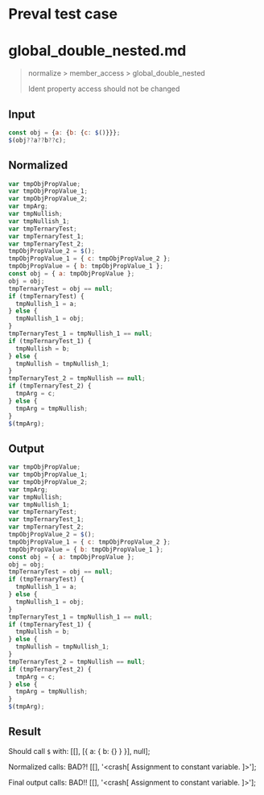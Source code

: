 # Preval test case

# global_double_nested.md

> normalize > member_access > global_double_nested
>
> Ident property access should not be changed

## Input

`````js filename=intro
const obj = {a: {b: {c: $()}}};
$(obj??a??b??c);
`````

## Normalized

`````js filename=intro
var tmpObjPropValue;
var tmpObjPropValue_1;
var tmpObjPropValue_2;
var tmpArg;
var tmpNullish;
var tmpNullish_1;
var tmpTernaryTest;
var tmpTernaryTest_1;
var tmpTernaryTest_2;
tmpObjPropValue_2 = $();
tmpObjPropValue_1 = { c: tmpObjPropValue_2 };
tmpObjPropValue = { b: tmpObjPropValue_1 };
const obj = { a: tmpObjPropValue };
obj = obj;
tmpTernaryTest = obj == null;
if (tmpTernaryTest) {
  tmpNullish_1 = a;
} else {
  tmpNullish_1 = obj;
}
tmpTernaryTest_1 = tmpNullish_1 == null;
if (tmpTernaryTest_1) {
  tmpNullish = b;
} else {
  tmpNullish = tmpNullish_1;
}
tmpTernaryTest_2 = tmpNullish == null;
if (tmpTernaryTest_2) {
  tmpArg = c;
} else {
  tmpArg = tmpNullish;
}
$(tmpArg);
`````

## Output

`````js filename=intro
var tmpObjPropValue;
var tmpObjPropValue_1;
var tmpObjPropValue_2;
var tmpArg;
var tmpNullish;
var tmpNullish_1;
var tmpTernaryTest;
var tmpTernaryTest_1;
var tmpTernaryTest_2;
tmpObjPropValue_2 = $();
tmpObjPropValue_1 = { c: tmpObjPropValue_2 };
tmpObjPropValue = { b: tmpObjPropValue_1 };
const obj = { a: tmpObjPropValue };
obj = obj;
tmpTernaryTest = obj == null;
if (tmpTernaryTest) {
  tmpNullish_1 = a;
} else {
  tmpNullish_1 = obj;
}
tmpTernaryTest_1 = tmpNullish_1 == null;
if (tmpTernaryTest_1) {
  tmpNullish = b;
} else {
  tmpNullish = tmpNullish_1;
}
tmpTernaryTest_2 = tmpNullish == null;
if (tmpTernaryTest_2) {
  tmpArg = c;
} else {
  tmpArg = tmpNullish;
}
$(tmpArg);
`````

## Result

Should call `$` with:
[[], [{ a: { b: {} } }], null];

Normalized calls: BAD?!
[[], '<crash[ Assignment to constant variable. ]>'];

Final output calls: BAD!!
[[], '<crash[ Assignment to constant variable. ]>'];


